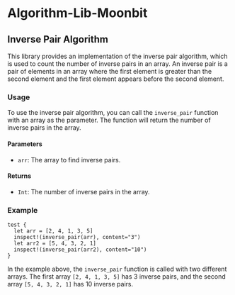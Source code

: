 # Algorithm-Lib-Moonbit

## Inverse Pair Algorithm

This library provides an implementation of the inverse pair algorithm, which is used to count the number of inverse pairs in an array. An inverse pair is a pair of elements in an array where the first element is greater than the second element and the first element appears before the second element.

### Usage

To use the inverse pair algorithm, you can call the `inverse_pair` function with an array as the parameter. The function will return the number of inverse pairs in the array.

#### Parameters

- `arr`: The array to find inverse pairs.

#### Returns

- `Int`: The number of inverse pairs in the array.

### Example

```moonbit
test {
  let arr = [2, 4, 1, 3, 5]
  inspect!(inverse_pair(arr), content="3")
  let arr2 = [5, 4, 3, 2, 1]
  inspect!(inverse_pair(arr2), content="10")
}
```

In the example above, the `inverse_pair` function is called with two different arrays. The first array `[2, 4, 1, 3, 5]` has 3 inverse pairs, and the second array `[5, 4, 3, 2, 1]` has 10 inverse pairs.